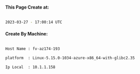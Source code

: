 
   
#### This Page Create at:

```bash

2023-03-27 - 17:00:14 UTC

```

#### Create By Machine:

```bash

Host Name : fv-az174-193

platform  : Linux-5.15.0-1034-azure-x86_64-with-glibc2.35

Ip Local  : 10.1.1.158

```

